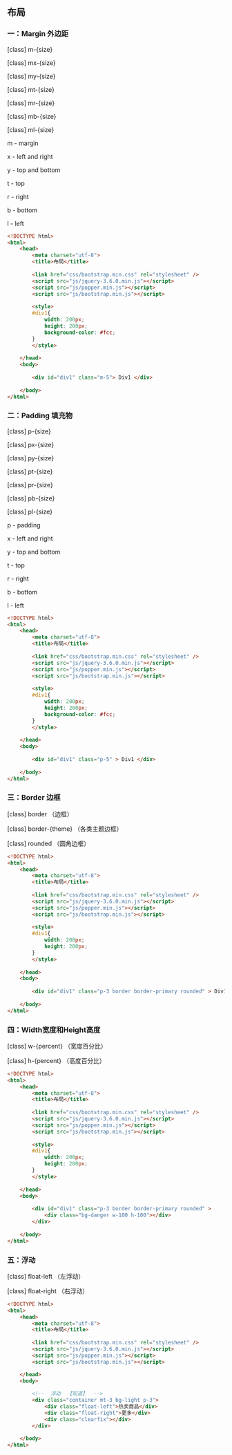 ## 布局



### 一：Margin 外边距



[class]  m-{size}

[class]  mx-{size}

[class]  my-{size}

[class]  mt-{size}

[class]  mr-{size}

[class]  mb-{size}

[class]  ml-{size}



m - margin

x - left and right

y - top and bottom

t - top

r - right

b - bottom

l - left



```html
<!DOCTYPE html>
<html>
	<head>
		<meta charset="utf-8">
		<title>布局</title>
		
		<link href="css/bootstrap.min.css" rel="stylesheet" />
		<script src="js/jquery-3.6.0.min.js"></script>
		<script src="js/popper.min.js"></script>
		<script src="js/bootstrap.min.js"></script>
		
		<style>
		#div1{
			width: 200px;
			height: 200px;
			background-color: #fcc;
		}
		</style>
		
	</head>
	<body>
		
		<div id="div1" class="m-5"> Div1 </div>
		
	</body>
</html>
```



### 二：Padding 填充物



[class]  p-{size}

[class]  px-{size}

[class]  py-{size}

[class]  pt-{size}

[class]  pr-{size}

[class]  pb-{size}

[class]  pl-{size}

p - padding

x - left and right

y - top and bottom

t - top

r - right

b - bottom

l - left



```html
<!DOCTYPE html>
<html>
	<head>
		<meta charset="utf-8">
		<title>布局</title>
		
		<link href="css/bootstrap.min.css" rel="stylesheet" />
		<script src="js/jquery-3.6.0.min.js"></script>
		<script src="js/popper.min.js"></script>
		<script src="js/bootstrap.min.js"></script>
		
		<style>
		#div1{
			width: 200px;
			height: 200px;
			background-color: #fcc;
		}
		</style>
		
	</head>
	<body>
		
		<div id="div1" class="p-5" > Div1 </div>
		
	</body>
</html>
```



### 三：Border 边框



[class]  border				（边框）

[class]  border-{theme}		（各类主题边框）

[class]  rounded			（圆角边框）



```html
<!DOCTYPE html>
<html>
	<head>
		<meta charset="utf-8">
		<title>布局</title>
		
		<link href="css/bootstrap.min.css" rel="stylesheet" />
		<script src="js/jquery-3.6.0.min.js"></script>
		<script src="js/popper.min.js"></script>
		<script src="js/bootstrap.min.js"></script>
		
		<style>
		#div1{
			width: 200px;
			height: 200px;
		}
		</style>
		
	</head>
	<body>
		
		<div id="div1" class="p-3 border border-primary rounded" > Div1 </div>
		
	</body>
</html>
```



### 四：Width宽度和Height高度



[class]  w-{percent}			（宽度百分比）

[class]  h-{percent}			（高度百分比）



```html
<!DOCTYPE html>
<html>
	<head>
		<meta charset="utf-8">
		<title>布局</title>
		
		<link href="css/bootstrap.min.css" rel="stylesheet" />
		<script src="js/jquery-3.6.0.min.js"></script>
		<script src="js/popper.min.js"></script>
		<script src="js/bootstrap.min.js"></script>
		
		<style>
		#div1{
			width: 200px;
			height: 200px;
		}
		</style>
		
	</head>
	<body>
		
		<div id="div1" class="p-3 border border-primary rounded" >
			<div class="bg-danger w-100 h-100"></div>
		</div>
		
	</body>
</html>
```



### 五：浮动



[class]  float-left			（左浮动）

[class]  float-right			（右浮动）



```html
<!DOCTYPE html>
<html>
	<head>
		<meta charset="utf-8">
		<title>布局</title>
		
		<link href="css/bootstrap.min.css" rel="stylesheet" />
		<script src="js/jquery-3.6.0.min.js"></script>
		<script src="js/popper.min.js"></script>
		<script src="js/bootstrap.min.js"></script>

	</head>
	<body>
		
		<!--  浮动  【知道】  -->
		<div class="container mt-3 bg-light p-3">
			<div class="float-left">热卖商品</div>
			<div class="float-right">更多</div>
			<div class="clearfix"></div>
		</div>
		
	</body>
</html>
```





